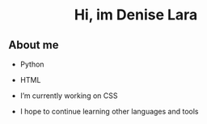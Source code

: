 <h1 align="center">Hi, im Denise Lara</h1>

<h2>About me</h2>
<ul>
    <li><p>Python</p></li>
    <li><p>HTML</p></li>
    <li><p>I’m currently working on CSS</p></li>
    <li>I hope to continue learning other languages ​​and tools</li>
</ul>
<!--
**DeniseLara/DeniseLara** is a ✨ _special_ ✨ repository because its `README.md` (this file) appears on your GitHub profile.

Here are some ideas to get you started:

- 🔭 I’m currently working on ...
- 🌱 I’m currently learning ...
- 👯 I’m looking to collaborate on ...
- 🤔 I’m looking for help with ...
- 💬 Ask me about ...
- 📫 How to reach me: ...
- 😄 Pronouns: ...
- ⚡ Fun fact: ...
-->
